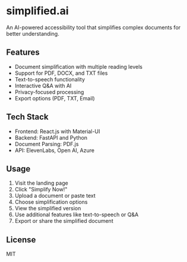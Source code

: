 # simplified.ai

An AI-powered accessibility tool that simplifies complex documents for better understanding.

## Features

- Document simplification with multiple reading levels
- Support for PDF, DOCX, and TXT files
- Text-to-speech functionality
- Interactive Q&A with AI
- Privacy-focused processing
- Export options (PDF, TXT, Email)

## Tech Stack

- Frontend: React.js with Material-UI
- Backend: FastAPI and Python
- Document Parsing: PDF.js
- API: ElevenLabs, Open AI, Azure


## Usage

1. Visit the landing page
2. Click "Simplify Now!"
3. Upload a document or paste text
4. Choose simplification options
5. View the simplified version
6. Use additional features like text-to-speech or Q&A
7. Export or share the simplified document


## License

MIT
